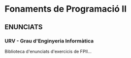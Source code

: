 # Fonaments de Programació II  
## ENUNCIATS    
### URV - Grau d'Enginyeria Informàtica  


Biblioteca d'enunciats d'exercicis de FPII...

